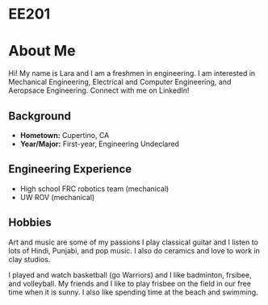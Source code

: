 # EE201
# About Me
Hi! My name is Lara and I am a freshmen in engineering. I am interested in Mechanical Engineering, Electrical and Computer Engineering, and Aeropsace Engineering. Connect with me on LinkedIn!
## Background
- **Hometown:** Cupertino, CA
- **Year/Major:** First-year, Engineering Undeclared
## Engineering Experience
- High school FRC robotics team (mechanical)
- UW ROV (mechanical)
## Hobbies
Art and music are some of my passions I play classical guitar and I listen to lots of Hindi, Punjabi, and pop music. I also do ceramics and love to work in clay studios. 

I played and watch basketball (go Warriors) and I like badminton, frsibee, and volleyball. My friends and I like to play frisbee on the field in our free time when it is sunny. I also like spending time at the beach and swimming. 
